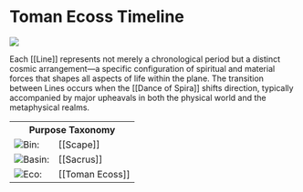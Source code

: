 <!-- wiki-header-section:start -->
# Toman Ecoss Timeline

<img src="wiki_images/Toman Ecoss Timeline.png"><i></i></img>

Each [[Line]] represents not merely a chronological period but a distinct cosmic arrangement—a specific configuration of spiritual and material forces that shapes all aspects of life within the plane. The transition between Lines occurs when the [[Dance of Spira]] shifts direction, typically accompanied by major upheavals in both the physical world and the metaphysical realms.

<!-- wiki-header-section:end -->

<!-- taxonomy-table-section:start -->
<div class="taxonomy-table">
  <table>
    <tr>
      <th colspan="3">Purpose Taxonomy</th>
    </tr>
    <tr>
      <td class="taxon-label"><img src="svg/bin.svg" class="taxon-icon">Bin:</td>
      <td class="taxon-content" colspan="2">[[Scape]]</td>
    </tr>
    <tr>
      <td class="taxon-label"><img src="svg/basin.svg" class="taxon-icon">Basin:</td>
      <td class="taxon-content" colspan="2">[[Sacrus]]</td>
    </tr>
    <tr>
      <td class="taxon-label"><img src="svg/eco.svg" class="taxon-icon">Eco:</td>
      <td class="taxon-content" colspan="2">[[Toman Ecoss]]</td>
    </tr>
  </table>
</div>
<!-- taxonomy-table-section:end -->

<!--
The timeline of the [[Toman Ecoss]] is divided into significant Lines, defined by eras between shifts of the [[Dance of Spira]], as evident through changes in the [[World Gyre]]'s rotation. These Lines are marked by profound transformations in the nature of existence, belief, balance of power, and the planar ecosystem as a whole.

## Cosmic Origins

### Point Zero: Before Creation

Before the plane was created, [[Zlellis and O'numeume]] consumed from the [[Sourcewaters]] of the [[Godan Ecoss]] in the [[Fractal Waters]] and met. Their initial encounter would establish the fundamental duality that would eventually manifest as Toma itself.

## The Major Lines

### Line from Origin (0 R.T. - 634 R.T.)
**The Beginning**

- The plane was created by the [[Goda]]. The voices of their argument lingered through the plane of Toma.
- The Goda argued and eventually left the plane, setting the stage for the emergence of other forces. The [[Nesa]] were slowly birthed during this period.
- These Nesa established a natural structure through the voices of their gods, until a significant conflict disrupted the emerging order.
- The [[Decara]] Kingdom worshipped one of these two primordial voices as their leader, calling him [[Voices#Scream|Scream]].

This foundational period established the basic physical and metaphysical laws that would govern Toma throughout all subsequent Lines. The departure of the Goda left space for the development of autonomous forces and beings, beginning the plane's journey toward self-governance.

### Versagoth Line (634 R.T. - 835 R.T.)
**Natural War**

- A time of chaos and conflict known as the [[Natural War]], where the primal forces of nature and emerging lifeforms clashed for dominance without the guidance of gods.
- [[Gorisain]], a Decaran [[Dreg]], achieved [[Source Surge Types#Nascension|Nascension]] through the [[Two Virus Mythos]]. In this process, he claimed the voice of Scream.
- The Decara and Natura fought a 205-year Natural War that reshaped the landscape and power dynamics of the plane.

The Versagoth Line ended with a significant shift in the Dance of Spira, though this was a broken line transition as no overwhelming force emerged victorious. Instead, the creation of [[Dar]] as a counterbalance to Toma maintained a tenuous equilibrium between constructive and destructive forces.

### Line from Maturation (835 R.T. - 1,386 R.T.)
**Line of Nature Harmony**

- A period of balance and harmony between the elemental kingdoms: [[Bluma]], [[Natura]], [[Ferra]], and [[Celia]].
- The kingdoms existed in a state of relative peace, with natural cycles and laws governing their interactions.
- [[Huma]] and [[Monstra]] were introduced to the plane, adding new dimensions of consciousness and potential.
- The [[Goda]] returned, believing that everything was stable and in harmony, not realizing the underlying tensions developing beneath the surface.

This 551-year period represented the longest sustained era of relative peace in Toma's history, allowing for the development of complex ecosystems and the early foundations of civilization. The introduction of Huma consciousness would ultimately prove transformative for the plane's future development.


### Truthsayer Line (1,386 R.T. - 1,698 R.T.)
**Age of Voices**

- The [[Godan Voices]] ruled over the planes through the [[Nesa]]. Two voices were always present in the Toman Ecoss, called [[Scream]] and [[Whisper]].
- [[Gorisain]] captured a voice, spreading hatred and corruption through oral and religious communication. Some [[Huma]] began to believe in [[Basilica]], a distorted faith spread by Gorisain's influence.
- This grew Gorisain's power within Dar. This god, to the Huma, became known as His Scream.
- [[Corvi]] tried to capture another voice to combat this but failed in harnessing its power, splitting his form. Over time he attempted to rebuild himself but couldn't seem to get a hold of [[Kee]], the holder of the second voice he had lost.
- This period marked the first formation of the [[Chain of Delta]], with its resilience mimicking Corvi's own fragmented persistence.

The 312-year Truthsayer Line saw the emergence of sophisticated theological structures and the beginning of organized religion as a major force in Toman societies. The competition between divine voices established patterns of spiritual conflict that would persist throughout subsequent Lines.

### Phan Tenscia Line (1,698 R.T. - 1,972 R.T.)
**Era of Instability**

- The [[Gradient]] was destabilized by [[Behinyu]] and [[Never]], causing [[Spira]] and magic to spiral out of control.
- This era saw the dominance of Spira, with the boundaries between the material and spiritual worlds becoming increasingly blurred.
- Magical phenomena became unpredictable and often dangerous, leading to significant shifts in how societies approached and regulated supernatural powers.

The destabilization of fundamental metaphysical systems during this 274-year period created both tremendous challenges and opportunities for advancement in understanding the nature of reality itself. Many of the magical theories and practices still used in current times have their origins in adaptations developed during this turbulent era.

### Line from Loss
**Period of Rebirth**

- A line of growth that emerged from the loss of fundamental aspects of life.
- Societies rebuilt from the metaphysical instability of the previous Line, developing new philosophical approaches to existence.
- This period saw the beginning of more structured approaches to both spiritual and material development, with an emphasis on preservation of knowledge.

The exact duration of this Line remains debated among scholars, as records from this period show inconsistencies in timekeeping methods, possibly due to lingering effects from the Gradient destabilization.

### Taxotheir Line
**Systematic Classification**

- The beginning of [[Purpose Taxonomy]] was formed during this era, establishing frameworks for understanding the relationships between different aspects of existence.
- A time marked by warfare over [[Hollow Resource]], with the different kingdoms vying for control over these valuable materials.
- The systematic approach to categorization developed during this period would have lasting impacts on how future generations understood their world and their place within it.

This Line saw the emergence of many of the organizational structures and classification systems still used in the Current Line, representing a crucial step in the intellectual development of Toman societies.

### Cel Blindbirth Line
**Celia Dominance**

- A time of [[Celia]] dominance, where the surface of the plane became inhospitable due to the overwhelming presence of decomposition forces.
- The [[Huma]] were forced underground, retreating from the dangerous and decaying surface world.
- This period of hardship and adaptation fundamentally transformed Huma society, creating cultural patterns and survival strategies that would influence their development for Lines to come.

The retreat underground during this Line created a psychological impact still evident in certain architectural styles and cultural practices, particularly a tendency toward enclosed spaces with artificial illumination mimicking natural light.

### Line from Few
**Reclamation and Rebuilding**

- The [[Huma]] emerged from their subterranean refuges, reclaiming the surface of the plane for the first time since the Taxotheir Line.
- Societies began to rebuild, adapting to the new realities of the world after the Celia dominance had subsided.
- This Line culminated in the [[War of Conclusions]] (510-540), a conflict that would reshape political boundaries and power structures.

The 540-year Line from Few represented a crucial period of recovery and adaptation, as Huma and other conscious beings reestablished their presence in a world transformed by the previous dominance of Celia forces.

### Current Line
**Technological Advancement**

- The [[Automata]] are introduced, bringing unprecedented technological capabilities to Toma.
- This line is marked by rapid advancement and the growing influence of non-organic life forms.
- [[Therium]] is revealed to the world, offering new possibilities for interaction between organic and constructed consciousness.
- [[Primordials]] go extinct, marking the end of an ancient lineage of beings who once shaped the fundamental nature of the plane.
- The [[Battle of the Rising Sea]] represents a major conflict with far-reaching consequences for coastal regions.
- The formation of the [[Sea Level Party]], including notable figures such as [[Laika Acker]], [[Lavinho]], and [[Mellifera]], occurs in the 40th year of this Line.

As the Current Line continues to unfold, societies throughout Toma grapple with rapid changes and shifting power dynamics, navigating a world increasingly shaped by technological innovation and the aftermath of primordial extinction.

### Autka Hostilis Line
**Projected Future: Virus Dominance**

- The projected future line, where constructs and machines rise to dominance, displacing organic life.
- [[Fuscia Lustin]] is killed, removing a major stabilizing force from the political landscape.
- [[Nadie]] dominate middle [[Wyldere]], expanding their influence across previously diverse territories.
- Automata + Decara (a resonant called a Virus) overrun the world, fundamentally transforming the nature of consciousness on the plane.
- Gorisain aims to claim his dominion on Toma after growing Dar for 4,700 years, potentially fulfilling ambitions set in motion during the Versagoth Line.

This potential future represents one of several possible paths for Toma's development, with current actions across the plane potentially altering or reinforcing this trajectory.

## Calendar and Timekeeping

### Calendar System

A year in the Toman Ecoss is 360 days long, divided into 10 months of 36 days each. This calendar accounts for the effects of Shortstars and Longstars, which influence the length of days and nights.

- **Day Length**: 20 hours
- **Week Length**: 10 days
- **Month Length**: 36 days
- **Year Length**: 360 days

The current calendar is split into two sections, reflecting the dual nature of the plane's timekeeping and its reliance on celestial events.

### Months of the Toman Calendar

The ten months of the Toman calendar preserve ancient linguistic roots, some dating back before the Cel Blindbirth Line:

1. **Jaks** - First month, associated with new beginnings and planning
2. **Mempith** - From "pith" or inner sanctum, a time for introspection
3. **Atton** - Month of community building and collaboration
4. **Fer** - Associated with growth and natural development
5. **N'jevr** - Derived from an old name for Never before Arkon was closed off
6. **Sempr** - Month of middle stability and balance
7. **Dism** - Period of harvest and gathering
8. **Alm** - Associated with preparation for darker seasons
9. **Mule** - Month of reflection and ancestral remembrance
10. **Jaol** - Final month, carrying ancient linguistic significance related to completion

### Line Duration

Lines typically last around 500 years, though this can vary significantly based on cosmic factors:

- **Spira Storage**: The end of a Line is triggered by a change in the Dance of Spira's rotation, which is influenced by the number of souls stored by [[Never]].
- As Never tends to gain more souls than he loses, Lines tend to be lengthy, averaging close to 500 years.
- The World Gyre rate of change follows a positive exponential curve, accelerating as a Line approaches its conclusion.

## The Gyre Shift Phenomenon

The Gyre Shift refers to the change in rotation of the [[World Gyre]], signifying the end of a Line. This cosmic event has profound implications for all aspects of life in Toma:

- **Biome Shifting**: Ecosystems gradually migrate in the direction of the gyre, with [[Natura Nesa]] using detritus to fuel the growth of the plane.
- **Climate Changes**: [[Sol Unita]] believes the plane is getting hotter because of the World Gyre swapping direction toward them following the Line from Few.
- **Spiritual Resonance**: Belief systems often undergo significant transformations during Gyre Shifts, as the metaphysical underpinnings of reality briefly become more apparent to mortal perception.

These shifts represent crucial turning points in Toman history, moments when the accumulated tensions and developments of a Line resolve themselves into new patterns that will define the era to come.

## Images

<img src="wiki_images/Dance_of_Spira.png"><i>Visualization of the Dance of Spira's rotation changes at major Line transitions</i></img>

<img src="wiki_images/World_Gyre_Map.png"><i>Map showing the directional effects of the World Gyre during the Current Line</i></img>

## Inspiration

The Toman Ecoss Timeline draws inspiration from various sources, including:
- Cyclical time concepts from Hindu and Mayan cosmologies
- Geological epochs and their defining characteristics
- Historical periods of human civilization and their transition points
- Science fiction concepts of future evolution and technological singularity
- Ecological succession models in natural systems

## Related Wiki Pages

- [[Dance of Spira]]
- [[World Gyre]]
- [[Goda]]
- [[Zlellis and O'numeume]]
- [[Nesa]]
- [[Natural War]]
- [[War of Conclusions]]
- [[Current Line]]
- [[Primordials]]

-->